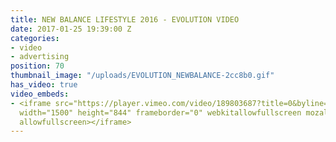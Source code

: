 ```yaml
---
title: NEW BALANCE LIFESTYLE 2016 - EVOLUTION VIDEO
date: 2017-01-25 19:39:00 Z
categories:
- video
- advertising
position: 70
thumbnail_image: "/uploads/EVOLUTION_NEWBALANCE-2cc8b0.gif"
has_video: true
video_embeds:
- <iframe src="https://player.vimeo.com/video/189803687?title=0&byline=0&portrait=0"
  width="1500" height="844" frameborder="0" webkitallowfullscreen mozallowfullscreen
  allowfullscreen></iframe>
---
```


